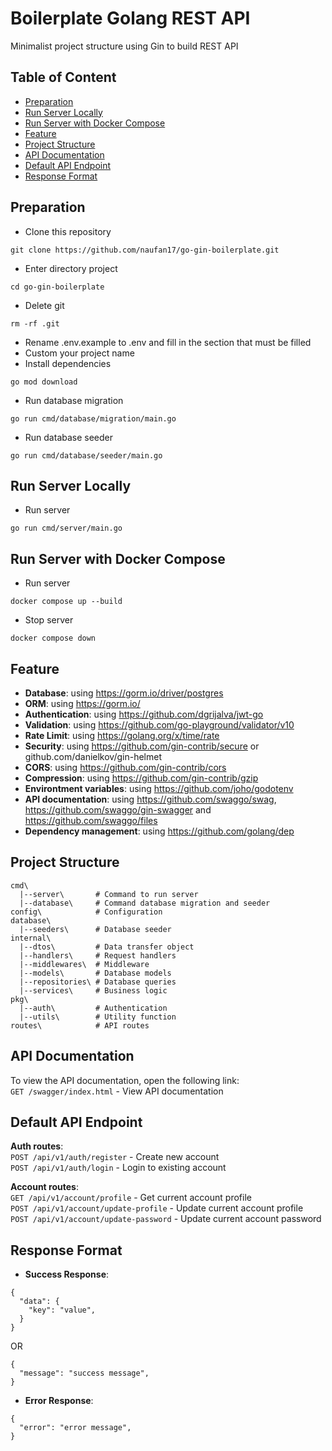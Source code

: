 # Boilerplate Golang REST API
Minimalist project structure using Gin to build REST API

## Table of Content
- [Preparation](#preparation)
- [Run Server Locally](#run-server-locally)
- [Run Server with Docker Compose](#run-server-with-docker-compose)
- [Feature](#feature)
- [Project Structure](#project-structure)
- [API Documentation](#api-documentation)
- [Default API Endpoint](#default-api-endpoint)
- [Response Format](#response-format)

## Preparation
- Clone this repository
```
git clone https://github.com/naufan17/go-gin-boilerplate.git
```
- Enter directory project
```
cd go-gin-boilerplate
```
- Delete git
```
rm -rf .git
```
- Rename .env.example to .env and fill in the section that must be filled
- Custom your project name
- Install dependencies
```
go mod download
```
- Run database migration
```
go run cmd/database/migration/main.go
```
- Run database seeder
```
go run cmd/database/seeder/main.go
```

## Run Server Locally
- Run server
```
go run cmd/server/main.go
```

## Run Server with Docker Compose
- Run server
```
docker compose up --build
```
- Stop server
```
docker compose down
```

## Feature
- **Database**: using https://gorm.io/driver/postgres
- **ORM**: using https://gorm.io/
- **Authentication**: using https://github.com/dgrijalva/jwt-go
- **Validation**: using https://github.com/go-playground/validator/v10
- **Rate Limit**: using https://golang.org/x/time/rate
- **Security**: using https://github.com/gin-contrib/secure or github.com/danielkov/gin-helmet
- **CORS**: using https://github.com/gin-contrib/cors
- **Compression**: using https://github.com/gin-contrib/gzip
- **Environtment variables**: using https://github.com/joho/godotenv
- **API documentation**: using https://github.com/swaggo/swag, https://github.com/swaggo/gin-swagger and https://github.com/swaggo/files
- **Dependency management**: using https://github.com/golang/dep

## Project Structure
```
cmd\
  |--server\       # Command to run server
  |--database\     # Command database migration and seeder          
config\            # Configuration
database\
  |--seeders\      # Database seeder
internal\
  |--dtos\         # Data transfer object
  |--handlers\     # Request handlers
  |--middlewares\  # Middleware
  |--models\       # Database models
  |--repositories\ # Database queries
  |--services\     # Business logic
pkg\
  |--auth\         # Authentication
  |--utils\        # Utility function
routes\            # API routes
```

## API Documentation
To view the API documentation, open the following link:
<br/>
``GET /swagger/index.html`` - View API documentation

## Default API Endpoint
**Auth routes**:
<br/>
``POST /api/v1/auth/register`` - Create new account
<br/>
``POST /api/v1/auth/login`` - Login to existing account

**Account routes**:
<br/>
``GET /api/v1/account/profile`` - Get current account profile
<br/>
``POST /api/v1/account/update-profile`` - Update current account profile
<br/>
``POST /api/v1/account/update-password`` - Update current account password

## Response Format
- **Success Response**:
```
{
  "data": {
    "key": "value",
  }
}
```
OR
```
{
  "message": "success message",
}
```
- **Error Response**:
```
{
  "error": "error message",
}
```